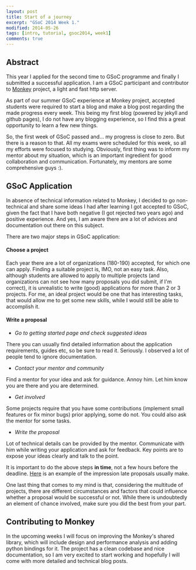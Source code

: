 ```yaml
---
layout: post
title: Start of a journey
excerpt: "GSoC 2014 Week 1."
modified: 2014-05-26
tags: [intro, tutorial, gsoc2014, week1]
comments: true
---
```


## Abstract

This year I applied for the second time to GSoC programme and finally I submitted a successful application. I am a GSoC participant and contributor to [Monkey](http://monkey-project.com/) project, a light and fast http server.

As part of our summer GSoC experience at Monkey project, accepted students were required to start a blog and make a blog post regarding the made progress every week. This being my first blog (powered by jekyll and github pages), I do not have any blogging experience, so I find this a great opportunity to learn a few new things.

So, the first week of GSoC passed and... my progress is close to zero. But there is a reason to that. All my exams were scheduled for this week, so all my efforts were focused to studying. Obviously, first thing was to inform my mentor about my situation, which is an important ingredient for good collaboration and communication. Fortunately, my mentors are some comprehensive guys :).

## GSoC Application

In absence of technical information related to Monkey, I decided to go non-technical and share some ideas I had after learning I got accepted to GSoC, given the fact that I have both negative (I got rejected two years ago) and positive experience. And yes, I am aware there are a lot of advices and documentation out there on this subject.

There are two major steps in GSoC application:

#### Choose a project

Each year there are a lot of organizations (180-190) accepted, for which one can apply. Finding a suitable project is, IMO, not an easy task. Also, although students are allowed to apply to multiple projects (and organizations can not see how many proposals you did submit, if I'm correct), it is unrealistic to write (good) applications for more than 2 or 3 projects. For me, an ideal project would be one that has interesting tasks, that would allow me to get some new skills, while I would still be able to accomplish it.

#### Write a proposal

-   *Go to getting started page and check suggested ideas*

There you can usually find detailed information about the application requirements, guides etc, so be sure to read it. Seriously. I observed a lot of people tend to ignore documentation.

-   *Contact your mentor and community*

Find a mentor for your idea and ask for guidance. Annoy him. Let him know you are there and you are determined.

-   *Get involved*

Some projects require that you have some contributions (implement small features or fix minor bugs) prior applying, some do not. You could also ask the mentor for some tasks.

-   *Write the proposal*

Lot of technical details can be provided by the mentor. Communicate with him while writing your application and ask for feedback. Key points are to expose your ideas clearly and talk to the point.

It is important to do the above steps **in time**, not a few hours before the deadline. [Here](http://blog.monkey-project.com/gsoc-2014-students-applications/) is an example of the impression late proposals usually make.

One last thing that comes to my mind is that, considering the multitude of projects, there are different circumstances and factors that could influence whether a proposal would be successful or not. While there is undoubtedly an element of chance involved, make sure you did the best from your part.

## Contributing to Monkey

In the upcoming weeks I will focus on improving the Monkey's shared library, which will include design and performance analysis and adding python bindings for it. The project has a clean codebase and nice documentation, so I am very excited to start working and hopefully I will come with more detailed and technical blog posts.
